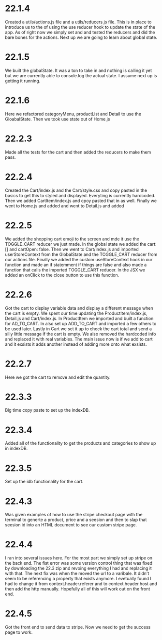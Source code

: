 # 22.1.4

Created a utils/actions.js file and a utils/reducers.js file. This is in place to introduce us to the of using the use reducer hook to update the state of the app. As of right now we simply set and and tested the reducers and did the bare bones for the actions. Next up we are going to learn about global state.

# 22.1.5

We built the globalState. It was a ton to take in and nothing is calling it yet but we are currently able to console.log the actual state. I assume next up is getting it running.

# 22.1.6

Here we refactored categoryMenu, productList and Detail to use the GloabalState. Then we took use state out of Home.js

# 22.2.3

Made all the tests for the cart and then added the reducers to make them pass.

# 22.2.4

Created the Cart/index.js and the Cart/style.css and copy pasted in the basics to get this to styled and displayed. Everyting is currently hardcoded. Then we added CartItem/index.js and cpoy pasted that in as well. Finally we went to Home.js and added <Cart/> and went to Detail.js and added <Cart/>

# 22.2.5

We added the shopping cart emoji to the screen and mde it use the TOGGLE_CART reducer we just made. In the global state we added the cart:[] and cartOpen: false. Then we went to Cart/index.js and imported userStoreContext from the GlobalState and the TOGGLE_CART reducer from our actions file. Finally we added the custom useStoreContext hook in our function and made an if statemment if things are false and also made a function that calls the imported TOGGLE_CART reducer. In the JSX we added an onClick to the close button to use this function.

# 22.2.6

Got the cart to display variable data and display a different message when the cart is empty. We spent our time updating the ProductItem/index.js, Detail.js and Cart/index.js. In ProductItem we imported and built a function for AD_TO_CART. In also set up ADD_TO_CART and imported a few others to be used later. Lastly in Cart we set it up to check the cart total and send a silly little message if the cart is empty. We also removed the hardcoded info and replaced it with real variables. The main issue now is if we add to cart and it exsists it adds another instead of adding more onto what exsists.

# 22.2.7

Here we got the cart to remove and edit the quantity.

# 22.3.3

Big time copy paste to set up the indexDB.

# 22.3.4

Added all of the functionality to get the products and categories to show up in indexDB.

# 22.3.5

Set up the idb functionality for the cart.

# 22.4.3

Was given examples of how to use the stripe checkout page with the terminal to generte a product, price and a seesion and then to slap that seesion id into an HTML document to see our custom stripe page.

# 22.4.4

I ran into several issues here. For the most part we simply set up stripe on the back end. The fist error was some version control thing that was fixed by downloading the 22.3 zip and revoing everything I had and replacing it with that. The next fix was when the moved the url to a varibale. It didn't seem to be referencing a property that exists anymore. I evetually found I had to change it from context.header.referer and to context.header.host and then add the http manually. Hopefully all of this will work out on the front end.

# 22.4.5

Got the front end to send data to stripe. Now we need to get the success page to work.
